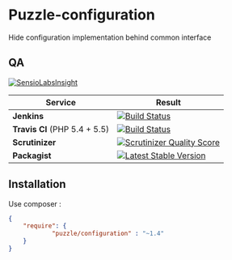 Puzzle-configuration
====================

Hide configuration implementation behind common interface


QA
--

[![SensioLabsInsight](https://insight.sensiolabs.com/projects/635b04b7-6238-4200-8526-72766767fd22/big.png)](https://insight.sensiolabs.com/projects/635b04b7-6238-4200-8526-72766767fd22)

Service | Result
--- | ---
**Jenkins** | [![Build Status](http://jenkins.deboo.fr/job/Puzzle-configuration/badge/icon)](http://jenkins.deboo.fr/job/Puzzle-configuration/)
**Travis CI** (PHP 5.4 + 5.5) | [![Build Status](https://travis-ci.org/Niktux/puzzle-configuration.png?branch=master)](https://travis-ci.org/Niktux/puzzle-configuration)
**Scrutinizer** | [![Scrutinizer Quality Score](https://scrutinizer-ci.com/g/Niktux/puzzle-configuration/badges/quality-score.png?s=595d09c72316b5e706c3f78fb00807bc6b1515f1)](https://scrutinizer-ci.com/g/Niktux/puzzle-configuration/)
**Packagist** | [![Latest Stable Version](https://poser.pugx.org/puzzle/configuration/v/stable.png)](https://packagist.org/packages/puzzle/configuration)

Installation
------------
Use composer :
```json
{
    "require": {
		    "puzzle/configuration" : "~1.4"
    }
}
```
